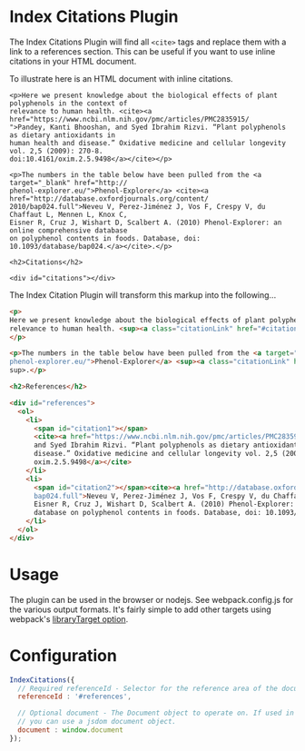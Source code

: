 # Index Citations Plugin

The Index Citations Plugin will find all `<cite>` tags and replace them with a link to a references section. This can be useful if you want to use inline citations in your HTML document.

To illustrate here is an HTML document with inline citations.

```
<p>Here we present knowledge about the biological effects of plant polyphenols in the context of
relevance to human health. <cite><a href="https://www.ncbi.nlm.nih.gov/pmc/articles/PMC2835915/
">Pandey, Kanti Bhooshan, and Syed Ibrahim Rizvi. “Plant polyphenols as dietary antioxidants in
human health and disease.” Oxidative medicine and cellular longevity vol. 2,5 (2009): 270-8.
doi:10.4161/oxim.2.5.9498</a></cite></p>

<p>The numbers in the table below have been pulled from the <a target="_blank" href="http://
phenol-explorer.eu/">Phenol-Explorer</a> <cite><a href="http://database.oxfordjournals.org/content/
2010/bap024.full">Neveu V, Perez-Jiménez J, Vos F, Crespy V, du Chaffaut L, Mennen L, Knox C, 
Eisner R, Cruz J, Wishart D, Scalbert A. (2010) Phenol-Explorer: an online comprehensive database 
on polyphenol contents in foods. Database, doi: 10.1093/database/bap024.</a></cite>.</p>

<h2>Citations</h2>

<div id="citations"></div>
```

The Index Citation Plugin will transform this markup into the following...

```html
<p>
Here we present knowledge about the biological effects of plant polyphenols in the context of
relevance to human health. <sup><a class="citationLink" href="#citation1">1</a></sup>
</p>

<p>The numbers in the table below have been pulled from the <a target="_blank" href="http://
phenol-explorer.eu/">Phenol-Explorer</a> <sup><a class="citationLink" href="#citation2">2</a></
sup>.</p>

<h2>References</h2>

<div id="references">
  <ol>
    <li>
      <span id="citation1"></span>
      <cite><a href="https://www.ncbi.nlm.nih.gov/pmc/articles/PMC2835915/">Pandey, Kanti Bhooshan, 
      and Syed Ibrahim Rizvi. “Plant polyphenols as dietary antioxidants in human health and 
      disease.” Oxidative medicine and cellular longevity vol. 2,5 (2009): 270-8. doi:10.4161/
      oxim.2.5.9498</a></cite>
    </li>
    <li>
      <span id="citation2"></span><cite><a href="http://database.oxfordjournals.org/content/2010/
      bap024.full">Neveu V, Perez-Jiménez J, Vos F, Crespy V, du Chaffaut L, Mennen L, Knox C, 
      Eisner R, Cruz J, Wishart D, Scalbert A. (2010) Phenol-Explorer: an online comprehensive 
      database on polyphenol contents in foods. Database, doi: 10.1093/database/bap024.</a></cite>
    </li>
  </ol>
</div>
```

# Usage

The plugin can be used in the browser or nodejs. See webpack.config.js for the various output formats. It's fairly simple to add other targets using webpack's [libraryTarget option](https://webpack.js.org/configuration/output/#outputlibrarytarget).

# Configuration
```javascript
IndexCitations({
  // Required referenceId - Selector for the reference area of the document
  referenceId : '#references',

  // Optional document - The Document object to operate on. If used in nodejs,
  // you can use a jsdom document object.
  document : window.document
});
```
